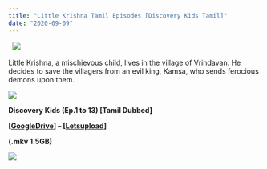 ```yaml
---
title: "Little Krishna Tamil Episodes [Discovery Kids Tamil]"
date: "2020-09-09"
---
```


  [![](https://1.bp.blogspot.com/-RShoZpoJ46A/X1iizkFwHrI/AAAAAAAABIc/9OWKeUQnU6clq-omwtVUb6oyfb4XeBRmACLcBGAsYHQ/s16000/98f25418194a2ccec464e92fd3de7855.jpg)](https://1.bp.blogspot.com/-RShoZpoJ46A/X1iizkFwHrI/AAAAAAAABIc/9OWKeUQnU6clq-omwtVUb6oyfb4XeBRmACLcBGAsYHQ/s1024/98f25418194a2ccec464e92fd3de7855.jpg)

Little Krishna, a mischievous child, lives in the village of Vrindavan. He decides to save the villagers from an evil king, Kamsa, who sends ferocious demons upon them.

[![](https://1.bp.blogspot.com/-fai1ZuUwnbA/XIjy2aT4irI/AAAAAAAAANw/WFW0YRK47_8GLAt3pPBSzBk0GJA6Mk5fgCPcBGAYYCw/s1600/torrborder.gif)](https://1.bp.blogspot.com/-fai1ZuUwnbA/XIjy2aT4irI/AAAAAAAAANw/WFW0YRK47_8GLAt3pPBSzBk0GJA6Mk5fgCPcBGAYYCw/s1600/torrborder.gif)

**Discovery Kids (Ep.1 to 13) \[Tamil Dubbed\]**

**\[[GoogleDrive](http://gestyy.com/eejgal)\] – \[[Letsupload](http://gestyy.com/eejgtN)\]**

**(.mkv 1.5GB)**

[![](https://1.bp.blogspot.com/-fai1ZuUwnbA/XIjy2aT4irI/AAAAAAAAANw/WFW0YRK47_8GLAt3pPBSzBk0GJA6Mk5fgCPcBGAYYCw/s1600/torrborder.gif)](https://1.bp.blogspot.com/-fai1ZuUwnbA/XIjy2aT4irI/AAAAAAAAANw/WFW0YRK47_8GLAt3pPBSzBk0GJA6Mk5fgCPcBGAYYCw/s1600/torrborder.gif)
